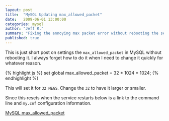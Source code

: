 ```yaml
---
layout: post
title:  "MySQL Updating max_allowed_packet"
date:   2009-06-01 13:00:00
categories: mysql
author: "Jeff R."
summary: "Fixing the annoying max packet error without rebooting the server."
published: true
---
```


This is just short post on settings the `max_allowed_packet` in MySQL without rebooting it.  I always forget how to do it when I need to change it quickly for whatever reason.

{% highlight  js %}
set global max_allowed_packet = 32 * 1024 * 1024;
{% endhighlight %}

This will set it for `32 MEGS`.  Change the `32` to have it larger or smaller.

Since this resets when the service restarts below is a link to the command line and `my.cnf` configuration information.

[MySQL max_allowed_packet](http://dev.mysql.com/doc/refman/5.7/en/packet-too-large.html)
